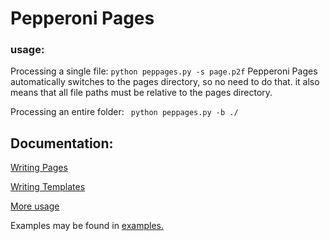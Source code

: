 # Pepperoni Pages

### usage:

Processing a single file: ```python peppages.py -s page.p2f```
Pepperoni Pages automatically switches to the pages directory, so no need to do that.
it also means that all file paths must be relative to the pages directory.

Processing an entire folder: ``` python peppages.py -b ./```

## Documentation:

[Writing Pages](docs/p2f.md)

[Writing Templates](docs/templates.md)

[More usage](docs/usage.md)

Examples may be found in [examples.](examples)
